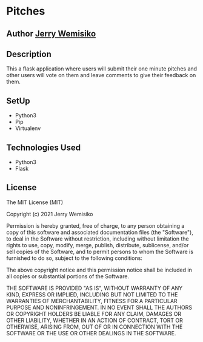 # Pitches

## Author [Jerry Wemisiko]()

## Description
This a flask application where users will submit their one minute pitches and other users will vote on them and leave comments to give their feedback on them.

## SetUp
* Python3
* Pip
* Virtualenv


## Technologies Used
* Python3
* Flask

## License
The MIT License (MIT)

Copyright (c) 2021 Jerry Wemisiko

Permission is hereby granted, free of charge, to any person obtaining a copy of this software and associated documentation files (the "Software"), to deal in the Software without restriction, including without limitation the rights to use, copy, modify, merge, publish, distribute, sublicense, and/or sell copies of the Software, and to permit persons to whom the Software is furnished to do so, subject to the following conditions:

The above copyright notice and this permission notice shall be included in all copies or substantial portions of the Software.

THE SOFTWARE IS PROVIDED "AS IS", WITHOUT WARRANTY OF ANY KIND, EXPRESS OR IMPLIED, INCLUDING BUT NOT LIMITED TO THE WARRANTIES OF MERCHANTABILITY, FITNESS FOR A PARTICULAR PURPOSE AND NONINFRINGEMENT. IN NO EVENT SHALL THE AUTHORS OR COPYRIGHT HOLDERS BE LIABLE FOR ANY CLAIM, DAMAGES OR OTHER LIABILITY, WHETHER IN AN ACTION OF CONTRACT, TORT OR OTHERWISE, ARISING FROM, OUT OF OR IN CONNECTION WITH THE SOFTWARE OR THE USE OR OTHER DEALINGS IN THE SOFTWARE.
